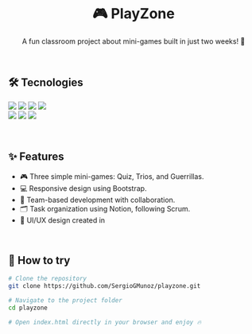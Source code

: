 <h1 align="center">🎮 PlayZone</h1>

<p align="center">
  A fun classroom project about mini-games built in just two weeks! 🎯 
</p>

<br>

## 🛠️ Tecnologies

<p align="left">
  <img src="https://img.shields.io/badge/HTML5-E34F26?style=flat&logo=html5&logoColor=white" />
  <img src="https://img.shields.io/badge/CSS3-1572B6?style=flat&logo=css3&logoColor=white" />
  <img src="https://img.shields.io/badge/Bootstrap-7952B3?style=flat&logo=bootstrap&logoColor=white" />
  <img src="https://img.shields.io/badge/JavaScript-F7DF1E?style=flat&logo=javascript&logoColor=black" />
  <br>
  <img src="https://img.shields.io/badge/Notion-000000?style=flat&logo=notion&logoColor=white" />
  <img src="https://img.shields.io/badge/GitHub-181717?style=flat&logo=github&logoColor=white" />
  <img src="https://img.shields.io/badge/Figma-F24E1E?style=flat&logo=figma&logoColor=white" />
</p>

<br>

## ✨ Features
- 🎮 Three simple mini-games: Quiz, Trios, and Guerrillas.
- 💻 Responsive design using Bootstrap.
- 🧩 Team-based development with collaboration.
- 🗂️ Task organization using Notion, following Scrum.
- 🎨 UI/UX design created in


<br>

## 🚀 How to try

```bash
# Clone the repository
git clone https://github.com/SergioGMunoz/playzone.git

# Navigate to the project folder
cd playzone

# Open index.html directly in your browser and enjoy 🔥

